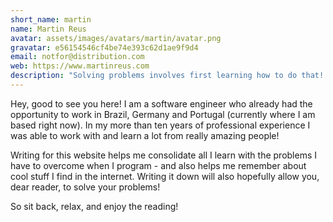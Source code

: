 ```yaml
---
short_name: martin
name: Martin Reus
avatar: assets/images/avatars/martin/avatar.png
gravatar: e56154546cf4be74e393c62d1ae9f9d4
email: notfor@distribution.com
web: https://www.martinreus.com
description: "Solving problems involves first learning how to do that! Writing down what I learn enables me to spread the knowledge - and quite honestly, makes me not forget what I learn :)"
---
```

Hey, good to see you here! I am a software engineer who already had the opportunity to work in Brazil, Germany and Portugal (currently where I am based right now). In my more than ten years of professional experience I was able to work with and learn a lot from really amazing people!

Writing for this website helps me consolidate all I learn with the problems I have to overcome when I program - and also helps me remember about cool stuff I find in the internet. Writing it down will also hopefully allow you, dear reader, to solve your problems!

So sit back, relax, and enjoy the reading!
